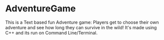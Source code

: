 # AdventureGame
This is a Text based fun Adventure game: Players get to choose their own adventure and see how long they can survive in the wild! It's made using C++ and its run on Command Line/Terminal. 


